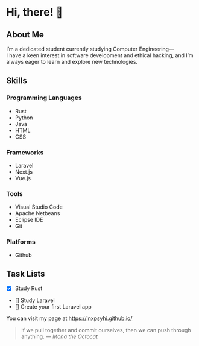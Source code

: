 # Hi, there! :wave:

## About Me
I’m a dedicated student currently studying Computer Engineering—  
I have a keen interest in software development and ethical hacking,
and I’m always eager to learn and explore new technologies.

## Skills

### Programming Languages
- Rust
- Python
- Java
- HTML
- CSS

### Frameworks
- Laravel
- Next.js
- Vue.js

### Tools
- Visual Studio Code
- Apache Netbeans
- Eclipse IDE
- Git

### Platforms
- Github

## Task Lists
- [x] Study Rust
- [] Study Laravel
- [] Create your first Laravel app

You can visit my page at https://lnxpsyhi.github.io/

> If we pull together and commit ourselves, then we can push through anything.
— *Mona the Octocat*

<!-- TO DO: add more details about me later -->
